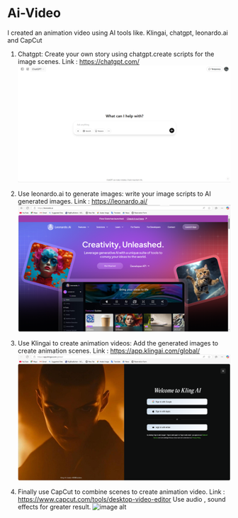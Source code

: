 # Ai-Video
I created an animation video using AI tools like. Klingai, chatgpt, leonardo.ai and CapCut

01. Chatgpt:
    Create your own story using chatgpt.create scripts for the image scenes.           Link : https://chatgpt.com/
    ![image alt](https://github.com/Senura-Peiris/Ai-Video/blob/main/chatgpt%20image.png)

02. Use leonardo.ai to generate images:
      write your image scripts to AI generated images.                                 Link : https://leonardo.ai/
    ![image alt](https://github.com/Senura-Peiris/Ai-Video/blob/main/Leonardo.ai%20image.png)

03. Use Klingai to create animation videos:
      Add the generated images to create animation scenes.                             Link : https://app.klingai.com/global/
    ![image alt](https://github.com/Senura-Peiris/Ai-Video/blob/main/kling%20ai%20image.png)

04. Finally use CapCut to combine scenes to create animation video.                    Link : https://www.capcut.com/tools/desktop-video-editor
      Use audio , sound effects for greater result.
    ![image alt]()

